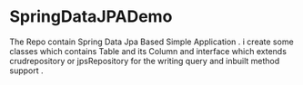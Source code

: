 # SpringDataJPADemo
The Repo contain Spring Data Jpa Based Simple Application . i create some classes which contains Table and its Column  and interface which extends crudrepository or jpsRepository for the writing query and inbuilt method support . 
